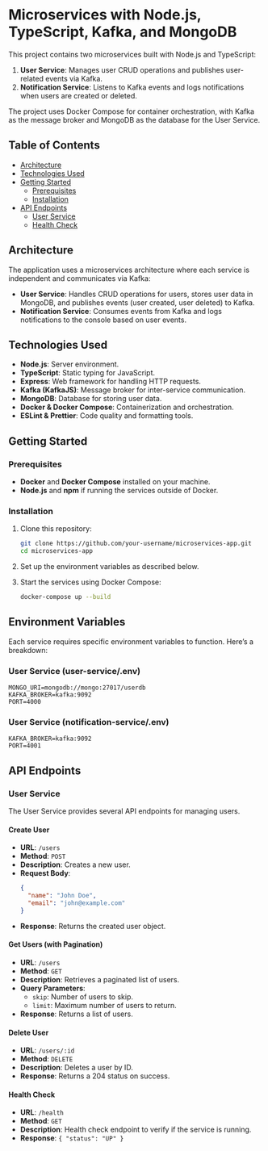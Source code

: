 # Microservices with Node.js, TypeScript, Kafka, and MongoDB

This project contains two microservices built with Node.js and TypeScript:

1. **User Service**: Manages user CRUD operations and publishes user-related events via Kafka.
2. **Notification Service**: Listens to Kafka events and logs notifications when users are created or deleted.

The project uses Docker Compose for container orchestration, with Kafka as the message broker and MongoDB as the database for the User Service.

## Table of Contents

- [Architecture](#architecture)
- [Technologies Used](#technologies-used)
- [Getting Started](#getting-started)
    - [Prerequisites](#prerequisites)
    - [Installation](#installation)
- [API Endpoints](#api-endpoints)
    - [User Service](#user-service)
    - [Health Check](#health-check)

## Architecture

The application uses a microservices architecture where each service is independent and communicates via Kafka:

- **User Service**: Handles CRUD operations for users, stores user data in MongoDB, and publishes events (user created, user deleted) to Kafka.
- **Notification Service**: Consumes events from Kafka and logs notifications to the console based on user events.

## Technologies Used

- **Node.js**: Server environment.
- **TypeScript**: Static typing for JavaScript.
- **Express**: Web framework for handling HTTP requests.
- **Kafka (KafkaJS)**: Message broker for inter-service communication.
- **MongoDB**: Database for storing user data.
- **Docker & Docker Compose**: Containerization and orchestration.
- **ESLint & Prettier**: Code quality and formatting tools.

## Getting Started

### Prerequisites

- **Docker** and **Docker Compose** installed on your machine.
- **Node.js** and **npm** if running the services outside of Docker.

### Installation

1. Clone this repository:

   ```bash
   git clone https://github.com/your-username/microservices-app.git
   cd microservices-app

2. Set up the environment variables as described below.
3. Start the services using Docker Compose:
    
    ```bash
    docker-compose up --build

## Environment Variables

Each service requires specific environment variables to function. Here’s a breakdown:

### User Service (user-service/.env)

    MONGO_URI=mongodb://mongo:27017/userdb
    KAFKA_BROKER=kafka:9092
    PORT=4000

### User Service (notification-service/.env)

    KAFKA_BROKER=kafka:9092
    PORT=4001

## API Endpoints

### User Service

The User Service provides several API endpoints for managing users.

#### Create User

- **URL**: `/users`
- **Method**: `POST`
- **Description**: Creates a new user.
- **Request Body**:
  ```json
  {
    "name": "John Doe",
    "email": "john@example.com"
  }
  ```
- **Response**: Returns the created user object.

#### Get Users (with Pagination)

- **URL**: `/users`
- **Method**: `GET`
- **Description**: Retrieves a paginated list of users.
- **Query Parameters**:
    - `skip`: Number of users to skip.
    - `limit`: Maximum number of users to return.
- **Response**: Returns a list of users.

#### Delete User

- **URL**: `/users/:id`
- **Method**: `DELETE`
- **Description**: Deletes a user by ID.
- **Response**: Returns a 204 status on success.

#### Health Check

- **URL**: `/health`
- **Method**: `GET`
- **Description**: Health check endpoint to verify if the service is running.
- **Response**: `{ "status": "UP" }`


